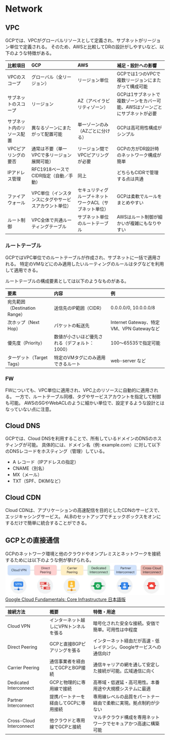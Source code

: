 # Network
## VPC
GCPでは、VPCがグローバルリソースとして定義され、サブネットがリージョン単位で定義される。
そのため、AWSと比較してDRの設計がしやすいなど、以下のような特徴がある。

|比較項目|GCP|AWS|補足・設計への影響|
|:----|:----|:----|:----|
|VPCのスコープ|グローバル（全リージョン）|リージョン単位|GCPでは1つのVPCで複数リージョンにまたがって構成可能|
|サブネットのスコープ|リージョン|AZ（アベイラビリティゾーン）|GCPは1サブネットで複数ゾーンをカバー可能、AWSはゾーンごとにサブネットが必要|
|サブネット内のリソース配置|異なるゾーンにまたがって配置可能|単一ゾーンのみ（AZごとに分ける）|GCPは高可用性構成がシンプル|
|VPCピアリングの要否|通常は不要（単一VPCで多リージョン展開可能）|リージョン間でVPCピアリングが必要|GCPの方がDR設計時のネットワーク構成が簡単|
|IPアドレス管理|RFC1918ベースでCIDR指定（自動／手動）|同上|どちらもCIDRで管理する点は共通|
|ファイアウォール|VPC単位（インスタンスにタグやサービスアカウント単位）|セキュリティグループ＋ネットワークACL（サブネット単位）|GCPは柔軟でルールをまとめやすい|
|ルート制御|VPC全体で共通ルーティングテーブル|サブネット単位のルートテーブル|AWSはルート制御が細かいが複雑にもなりやすい|

### ルートテーブル
GCPではVPC単位でのルートテーブルが作成され、サブネットに一括で適用される。
特定のVMなどにのみ適用したいルーティングのルールはタグなどを利用して適用できる。

ルートテーブルの構成要素としては以下のようなものがある。

|要素|内容|例|
|:----|:----|:----|
|宛先範囲（Destination Range）|送信先のIP範囲（CIDR）|0.0.0.0/0, 10.0.0.0/8|
|次ホップ（Next Hop）|パケットの転送先|Internet Gateway、特定VM、VPN Gatewayなど|
|優先度（Priority）|数値が小さいほど優先される（デフォルト：1000）|100～65535で指定可能|
|ターゲット（Target Tags）|特定のVMタグにのみ適用できるルート|web-server など|

### FW
FWについても、VPC単位に適用され、VPC上のリソースに自動的に適用される。
一方で、ルートテーブル同様、タグやサービスアカウントを指定して制御も可能。
AWSのSGやWebACLのように細かい単位で、設定するような設計とはなっていない点に注意。


## Cloud DNS
GCPでは、Cloud DNSを利用することで、所有しているドメインのDNSのホスティングが可能。
具体的には、ドメイン名（例: example.com）に対して以下のDNSレコードをホスティング（管理）している。
- A レコード（IPアドレスの指定）
- CNAME（別名）
- MX（メール）
- TXT（SPF、DKIMなど）

## Cloud CDN
Cloud CDNは、アプリケーションの高速配信を目的としたCDNのサービスで、エッジキャシングサービス。
ALBのセットアップでチェックボックスをオンにするだけで簡単に統合することができる。

## GCPとの直接通信
GCPのネットワーク環境と他のクラウドやオンプレミスとネットワークを接続するためには以下のような例が挙げられる。
![](../img/GCP/Network/Network_senyousen.png)
[Google Cloud Fundamentals: Core Infrastructure 日本語版](https://www.coursera.org/learn/gcp-fundamentals-jp/lecture/40yXj/google-cloud-netutowaku)


|接続方法|概要|特徴・用途|
|:----|:----|:----|
|Cloud VPN|インターネット越しにVPNトンネルを張る|暗号化された安全な接続。安価で簡単。可用性は中程度|
|Direct Peering|GCPと直接BGPピアリングを張る|インターネット経由だが高速・低レイテンシ。Googleサービスへの通信向け|
|Carrier Peering|通信事業者を経由してGCPとBGP接続|通信キャリアの網を通して安定した接続が可能。広域通信に向く|
|Dedicated Interconnect|GCPと物理的に専用線で接続|高帯域・低遅延・高可用性。本番用途や大規模システムに最適|
|Partner Interconnect|提携パートナーを経由してGCPに専用接続|専用線レベルの品質をパートナー経由で柔軟に実現。拠点制約が少ない|
|Cross-Cloud Interconnect|他クラウドと専用線でGCPと接続|マルチクラウド構成を専用ネットワークでセキュアかつ高速に構築可能|
